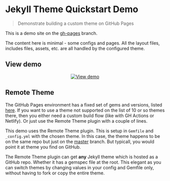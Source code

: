 # Jekyll Theme Quickstart Demo
> Demonstrate building a custom theme on GitHub Pages

This is a demo site on the [gh-pages](https://github.com/MichaelCurrin/jekyll-theme-quickstart/tree/gh-pages) branch.

The content here is minimal - some configs and pages. All the layout files, includes files, assets, etc. are all handled by the configured theme.


## View demo

<div align="center">

[![View demo](https://img.shields.io/badge/View-Demo_site-2ea44f?style=for-the-badge)](https://michaelcurrin.github.io/jekyll-theme-quickstart/)

</div>


## Remote Theme

The GitHub Pages environment has a fixed set of gems and versions, listed [here](https://pages.github.com/versions/). If you want to use a theme not supported on the list of 10 or so themes there, then you either need a custom build flow (like with GH Actions or Netlify). Or just use the Remote Theme plugin with a couple of lines.

This demo uses the Remote Theme plugin. This is setup in `Gemfile` and `_config.yml` with the chosen theme. In this case, the theme happens to be on the same repo but just on the [master](https://github.com/MichaelCurrin/jekyll-theme-quickstart/tree/master) branch. But typicall, you would point it at theme you find on GitHub.

The Remote Theme plugin can get **any** Jekyll theme which is hosted as a GitHub repo. Whether it has a gemspec file at the root. This elegant as you can switch themes by changing values in your config and Gemfile only, without having to fork or copy the entire theme.
